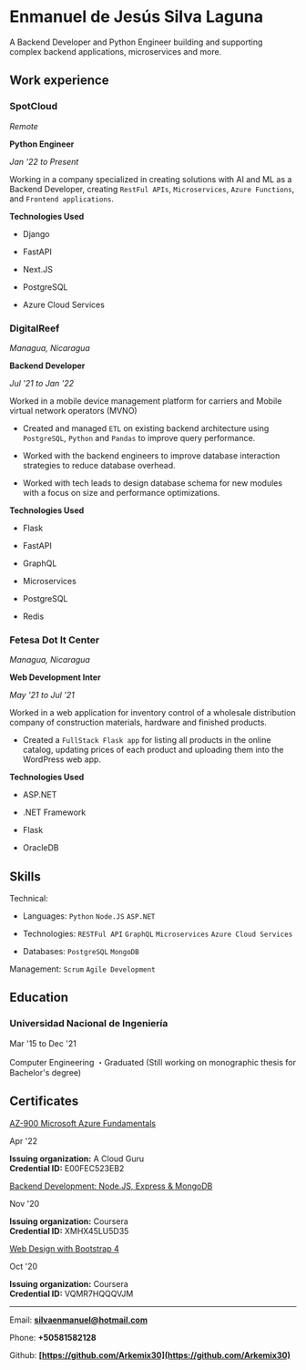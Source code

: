 **Enmanuel de Jesús Silva Laguna**
==================================

A Backend Developer and Python Engineer building and supporting complex backend applications, microservices and more.

Work experience
---------------

### SpotCloud

_Remote_

**Python Engineer**

_Jan '22 to Present_

Working in a company specialized in creating solutions with AI and ML as a Backend Developer, creating `RestFul APIs`, `Microservices`, `Azure Functions`, and `Frontend applications`.

**Technologies Used**

*   Django
    
*   FastAPI
    
*   Next.JS
    
*   PostgreSQL
    
*   Azure Cloud Services
    

### DigitalReef

_Managua, Nicaragua_

**Backend Developer**

_Jul '21 to Jan '22_

Worked in a mobile device management platform for carriers and Mobile virtual network operators (MVNO)

*   Created and managed `ETL` on existing backend architecture using `PostgreSQL`, `Python` and `Pandas` to improve query performance.
    
*   Worked with the backend engineers to improve database interaction strategies to reduce database overhead.
    
*   Worked with tech leads to design database schema for new modules with a focus on size and performance optimizations.
    

**Technologies Used**

*   Flask
    
*   FastAPI
    
*   GraphQL
    
*   Microservices
    
*   PostgreSQL
    
*   Redis
    

### Fetesa Dot It Center

_Managua, Nicaragua_

**Web Development Inter**

_May '21 to Jul '21_

Worked in a web application for inventory control of a wholesale distribution company of construction materials, hardware and finished products.

*   Created a `FullStack Flask app` for listing all products in the online catalog, updating prices of each product and uploading them into the WordPress web app.

**Technologies Used**

*   ASP.NET
    
*   .NET Framework
    
*   Flask
    
*   OracleDB
    

Skills
------

Technical:

*   Languages: `Python` `Node.JS` `ASP.NET`
    
*   Technologies: `RESTFul API` `GraphQL` `Microservices` `Azure Cloud Services`
    
*   Databases: `PostgreSQL` `MongoDB`
    

Management: `Scrum` `Agile Development`

Education
---------

### Universidad Nacional de Ingeniería

Mar '15 to Dec '21

Computer Engineering ・Graduated (Still working on monographic thesis for Bachelor's degree)

Certificates
------------

[AZ-900 Microsoft Azure Fundamentals](https://verify.acloud.guru/E00FEC523EB2)

Apr '22

**Issuing organization:** A Cloud Guru  
**Credential ID:** E00FEC523EB2

[Backend Development: Node.JS, Express & MongoDB](https://www.coursera.org/account/accomplishments/certificate/XMHX45LU5D35)

Nov '20

**Issuing organization:** Coursera  
**Credential ID:** XMHX45LU5D35

[Web Design with Bootstrap 4](https://www.coursera.org/account/accomplishments/certificate/VQMR7HQQQVJM)

Oct '20

**Issuing organization:** Coursera  
**Credential ID:** VQMR7HQQQVJM

* * *

Email: **[silvaenmanuel@hotmail.com](mailto:silvaenmanuel@hotmail.com)**

Phone: **+50581582128**

Github: **[https://github.com/Arkemix30](https://github.com/Arkemix30)**
